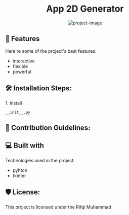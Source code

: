 <h1 align="center" id="title">App 2D Generator</h1>

<p align="center"><img src="https://socialify.git.ci/rifqmd/pv-app/image?description=1&amp;descriptionEditable=This%20application%20project%20is%20made%20to%20generate%202D%20geometric%20shapes%2C%20such%20as%20squares%2C%20rectangles%2C%20circles%2C%20triangles%2C%20pentagons%2C%20and%20hexagons.&amp;font=KoHo&amp;language=1&amp;name=1&amp;owner=1&amp;pattern=Circuit%20Board&amp;theme=Auto" alt="project-image"></p>

  
  
<h2>🧐 Features</h2>

Here're some of the project's best features:

*   interactive
*   flexible
*   powerful

<h2>🛠️ Installation Steps:</h2>

<p>1. Install</p>

```
__init__.py
```

<h2>🍰 Contribution Guidelines:</h2>

  
  
<h2>💻 Built with</h2>

Technologies used in the project:

*   pyhton
*   tkinter

<h2>🛡️ License:</h2>

This project is licensed under the Rifqi Muhammad
